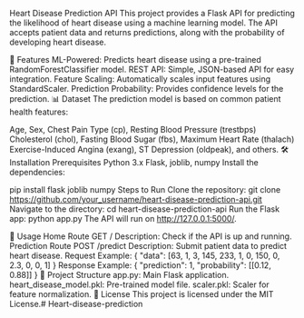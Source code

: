 Heart Disease Prediction API
This project provides a Flask API for predicting the likelihood of heart disease using a machine learning model. The API accepts patient data and returns predictions, along with the probability of developing heart disease.

🚀 Features
ML-Powered: Predicts heart disease using a pre-trained RandomForestClassifier model.
REST API: Simple, JSON-based API for easy integration.
Feature Scaling: Automatically scales input features using StandardScaler.
Prediction Probability: Provides confidence levels for the prediction.
📊 Dataset
The prediction model is based on common patient health features:

Age, Sex, Chest Pain Type (cp), Resting Blood Pressure (trestbps)
Cholesterol (chol), Fasting Blood Sugar (fbs), Maximum Heart Rate (thalach)
Exercise-Induced Angina (exang), ST Depression (oldpeak), and others.
🛠️ Installation
Prerequisites
Python 3.x
Flask, joblib, numpy
Install the dependencies:

pip install flask joblib numpy
Steps to Run
Clone the repository:
git clone https://github.com/your_username/heart-disease-prediction-api.git
Navigate to the directory:
cd heart-disease-prediction-api
Run the Flask app:
python app.py
The API will run on http://127.0.0.1:5000/.

🎯 Usage
Home Route
GET /
Description: Check if the API is up and running.
Prediction Route
POST /predict
Description: Submit patient data to predict heart disease.
Request Example:
{
  "data": [63, 1, 3, 145, 233, 1, 0, 150, 0, 2.3, 0, 0, 1]
}
Response Example:
{
  "prediction": 1,
  "probability": [[0.12, 0.88]]
}
📁 Project Structure
app.py: Main Flask application.
heart_disease_model.pkl: Pre-trained model file.
scaler.pkl: Scaler for feature normalization.
📜 License
This project is licensed under the MIT License.# Heart-disease-prediction

